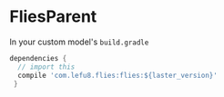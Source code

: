 # FliesParent
In your custom model's `build.gradle`
```gradle
dependencies {
  // import this 
  compile 'com.lefu8.flies:flies:${laster_version}'
 }
```